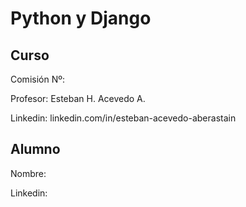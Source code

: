# Python y Django

## Curso

Comisión Nº:

Profesor: Esteban H. Acevedo A.

Linkedin: linkedin.com/in/esteban-acevedo-aberastain

## Alumno

Nombre:

Linkedin:
